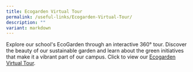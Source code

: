 ```yaml
---
title: Ecogarden Virtual Tour
permalink: /useful-links/Ecogarden-Virtual-Tour/
description: ""
variant: markdown
---
```

Explore our school's EcoGarden through an interactive 360° tour. Discover the beauty of our sustainable garden and learn about the green initiatives that make it a vibrant part of our campus. Click to view our [Ecogarden Virtual Tour](https://ths.li/6vBPEQ).